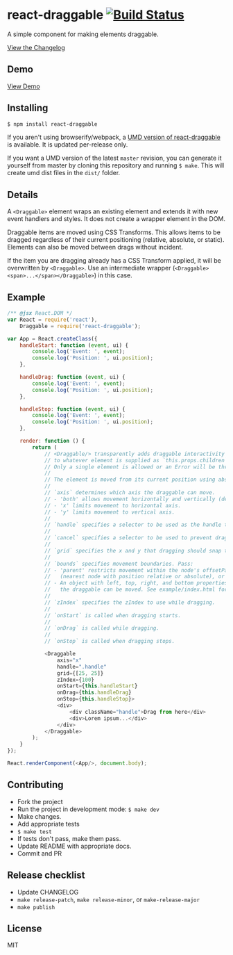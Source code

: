 # react-draggable [![Build Status](https://travis-ci.org/mzabriskie/react-draggable.svg?branch=master)](https://travis-ci.org/mzabriskie/react-draggable)

A simple component for making elements draggable.

[View the Changelog](CHANGELOG.md)

## Demo

[View Demo](http://mzabriskie.github.io/react-draggable/example/)


## Installing

```bash
$ npm install react-draggable
```

If you aren't using browserify/webpack, a
[UMD version of react-draggable](dist/react-draggable.js) is available. It is updated per-release only.

If you want a UMD version of the latest `master` revision, you can generate it yourself from master by cloning this
repository and running `$ make`. This will create umd dist files in the `dist/` folder.

## Details

A `<Draggable>` element wraps an existing element and extends it with new event handlers and styles.
It does not create a wrapper element in the DOM.

Draggable items are moved using CSS Transforms. This allows items to be dragged regardless of their current
positioning (relative, absolute, or static). Elements can also be moved between drags without incident.

If the item you are dragging already has a CSS Transform applied, it will be overwritten by `<Draggable>`. Use
an intermediate wrapper (`<Draggable><span>...</span></Draggable>`) in this case.

## Example

```js
/** @jsx React.DOM */
var React = require('react'),
	Draggable = require('react-draggable');

var App = React.createClass({
	handleStart: function (event, ui) {
		console.log('Event: ', event);
		console.log('Position: ', ui.position);
	},

	handleDrag: function (event, ui) {
		console.log('Event: ', event);
        console.log('Position: ', ui.position);
	},

	handleStop: function (event, ui) {
		console.log('Event: ', event);
        console.log('Position: ', ui.position);
	},

	render: function () {
		return (
			// <Draggable/> transparently adds draggable interactivity
			// to whatever element is supplied as `this.props.children`.
			// Only a single element is allowed or an Error will be thrown.
			//
			// The element is moved from its current position using absolute positioning.
			//
			// `axis` determines which axis the draggable can move.
			// - 'both' allows movement horizontally and vertically (default).
			// - 'x' limits movement to horizontal axis.
			// - 'y' limits movement to vertical axis.
			//
			// `handle` specifies a selector to be used as the handle that initiates drag.
			//
			// `cancel` specifies a selector to be used to prevent drag initialization.
			//
			// `grid` specifies the x and y that dragging should snap to.
			//
			// `bounds` specifies movement boundaries. Pass:
			// - 'parent' restricts movement within the node's offsetParent
			//	 (nearest node with position relative or absolute), or
			// - An object with left, top, right, and bottom properties. These indicate how far in each direction
			//   the draggable can be moved. See example/index.html for more on this.
			//
			// `zIndex` specifies the zIndex to use while dragging.
			//
			// `onStart` is called when dragging starts.
			//
			// `onDrag` is called while dragging.
			//
			// `onStop` is called when dragging stops.

			<Draggable
				axis="x"
				handle=".handle"
				grid={[25, 25]}
				zIndex={100}
				onStart={this.handleStart}
				onDrag={this.handleDrag}
				onStop={this.handleStop}>
				<div>
					<div className="handle">Drag from here</div>
					<div>Lorem ipsum...</div>
				</div>
			</Draggable>
		);
	}
});

React.renderComponent(<App/>, document.body);
```

## Contributing

- Fork the project
- Run the project in development mode: `$ make dev`
- Make changes.
- Add appropriate tests
- `$ make test`
- If tests don't pass, make them pass.
- Update README with appropriate docs.
- Commit and PR

## Release checklist

- Update CHANGELOG
- `make release-patch`, `make release-minor`, or `make-release-major`
- `make publish`

## License

MIT
